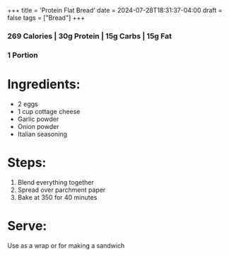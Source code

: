 +++
title = 'Protein Flat Bread'
date = 2024-07-28T18:31:37-04:00
draft = false
tags = ["Bread"]
+++

### 269 Calories | 30g Protein | 15g Carbs | 15g Fat
### 1 Portion

# Ingredients:
- 2 eggs
- 1 cup cottage cheese 
- Garlic powder 
- Onion powder 
- Italian seasoning 

# Steps:
1. Blend everything together 
2. Spread over parchment paper
3. Bake at 350 for 40 minutes

# Serve:
Use as a wrap or for making a sandwich